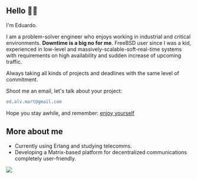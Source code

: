 ## Hello 👋🏻

I'm Eduardo.

I am a problem-solver engineer who enjoys working in industrial and critical environments. **Downtime is a big no for me**. FreeBSD user since I was a kid, experienced in low-level and massively-scalable-soft-real-time systems with requirements on high availability and sudden increase of upcoming traffic.

Always taking all kinds of projects and deadlines with the same level of commitment.

Shoot me an email, let's talk about your project:

```erl
ed.alv.mart@gmail.com
```

Hope you stay awhile, and remember: [enjoy yourself](https://www.youtube.com/watch?v=qzj4gHuH2LA)


## More about me

* Currently using Erlang and studying telecomms.
* Developing a Matrix-based platform for decentralized communications completely user-friendly.


![](https://media.discordapp.net/attachments/853076833176518668/874731644618154014/FUN_ALLOWED.png)
